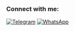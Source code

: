### Connect with me:
<a href="https://telegram.me/RinatSm"><img alt="Telegram" src="https://img.shields.io/badge/Telegram-2CA5E0?logo=telegram&logoColor=white" /></a>
<a href="https://wa.me/+79998529878"><img alt="WhatsApp" src="https://img.shields.io/badge/WhatsApp-25D366?logo=whatsapp&logoColor=white"/></a>
